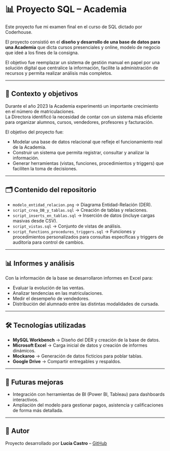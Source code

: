 # 📊 Proyecto SQL – Academia

Este proyecto fue mi examen final en el curso de SQL dictado por Coderhouse.

El proyecto consistió en el **diseño y desarrollo de una base de datos para una Academia** que dicta cursos presenciales y online, modelo de negocio que ideé a los fines de la consigna.

El objetivo fue reemplazar un sistema de gestión manual en papel por una solución digital que centralice la información, facilite la administración de recursos y permita realizar análisis más completos.

---

## 📌 Contexto y objetivos

Durante el año 2023 la Academia experimentó un importante crecimiento en el número de matriculaciones.  
La Directora identificó la necesidad de contar con un sistema más eficiente para organizar alumnos, cursos, vendedores, profesores y facturación.  

El objetivo del proyecto fue:
- Modelar una base de datos relacional que refleje el funcionamiento real de la Academia.  
- Construir un sistema que permita registrar, consultar y analizar la información.  
- Generar herramientas (vistas, funciones, procedimientos y triggers) que faciliten la toma de decisiones.  

---

## 🗂️ Contenido del repositorio

- `modelo_entidad_relacion.png` → Diagrama Entidad-Relación (DER).  
- `script_crea_DB_y_tablas.sql` → Creación de tablas y relaciones.  
- `script_inserts_en_tablas.sql` → Inserción de datos (incluye cargas masivas desde CSV).  
- `script_vistas.sql` → Conjunto de vistas de análisis.  
- `script_functions_procedures_triggers.sql` → Funciones y procedimientos personalizados para consultas específicas y triggers de auditoría para control de cambios.   


---

## 📊 Informes y análisis

Con la información de la base se desarrollaron informes en Excel para:  
- Evaluar la evolución de las ventas.  
- Analizar tendencias en las matriculaciones.  
- Medir el desempeño de vendedores. 
- Distribución del alumnado entre las distintas modalidades de cursada.  
 

---

## 🛠️ Tecnologías utilizadas

- **MySQL Workbench** → Diseño del DER y creación de la base de datos.  
- **Microsoft Excel** → Carga inicial de datos y creación de informes dinámicos.  
- **Mockaroo** → Generación de datos ficticios para poblar tablas.  
- **Google Drive** → Compartir entregables y respaldos.  

---

## 🚀 Futuras mejoras
 
- Integración con herramientas de BI (Power BI, Tableau) para dashboards interactivos.  
- Ampliación del modelo para gestionar pagos, asistencia y calificaciones de forma más detallada.  

---

## 👤 Autor

Proyecto desarrollado por **Lucía Castro** – [GitHub](https://github.com/LuciaCastroVerde)


